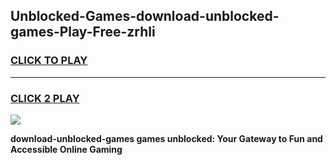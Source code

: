 
## Unblocked-Games-download-unblocked-games-Play-Free-zrhli
<h3>
<a href="https://premium76.site?title=download-unblocked-games&ref=09A">CLICK TO PLAY</a></h3>
<hr>

<h3>
<a href="https://premium76.site?title=download-unblocked-games&ref=09A">CLICK 2 PLAY</a>
  
</h3>

<a href="https://premium76.site?title=download-unblocked-games&ref=09A"><img src="https://clearcache.store/games.png"></a>


**download-unblocked-games games unblocked: Your Gateway to Fun and Accessible Online Gaming**
